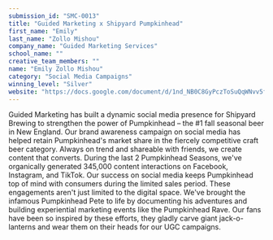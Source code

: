 ```yaml
---
submission_id: "SMC-0013"
title: "Guided Marketing x Shipyard Pumpkinhead"
first_name: "Emily"
last_name: "Zollo Mishou"
company_name: "Guided Marketing Services"
school_name: ""
creative_team_members: ""
name: "Emily Zollo Mishou"
category: "Social Media Campaigns"
winning_level: "Silver"
website: "https://docs.google.com/document/d/1nd_NB0C8GyPczToSuQqWNvv5fHKuNi3LSfFYFSCh84A/edit?usp=sharing"
---
```


Guided Marketing has built a dynamic social media presence for Shipyard Brewing to strengthen the power of Pumpkinhead – the #1 fall seasonal beer in New England. Our brand awareness campaign on social media has helped retain Pumpkinhead's market share in the fiercely competitive craft beer category. Always on trend and shareable with friends, we create content that converts. During the last 2 Pumpkinhead Seasons, we've organically generated 345,000 content interactions on Facebook, Instagram, and TikTok. Our success on social media keeps Pumpkinhead top of mind with consumers during the limited sales period. These engagements aren't just limited to the digital space. We've brought the infamous Pumpkinhead Pete to life by documenting his adventures and building experiential marketing events like the Pumpkinhead Rave. Our fans have been so inspired by these efforts, they gladly carve giant jack-o-lanterns and wear them on their heads for our UGC campaigns.
